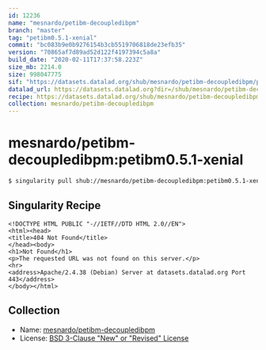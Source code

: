 ```yaml
---
id: 12236
name: "mesnardo/petibm-decoupledibpm"
branch: "master"
tag: "petibm0.5.1-xenial"
commit: "bc083b9e0b9276154b3cb5519706818de23efb35"
version: "70865af7d89ad52d122f4197394c5a8a"
build_date: "2020-02-11T17:37:58.223Z"
size_mb: 2214.0
size: 998047775
sif: "https://datasets.datalad.org/shub/mesnardo/petibm-decoupledibpm/petibm0.5.1-xenial/2020-02-11-bc083b9e-70865af7/70865af7d89ad52d122f4197394c5a8a.sif"
datalad_url: https://datasets.datalad.org?dir=/shub/mesnardo/petibm-decoupledibpm/petibm0.5.1-xenial/2020-02-11-bc083b9e-70865af7/
recipe: https://datasets.datalad.org/shub/mesnardo/petibm-decoupledibpm/petibm0.5.1-xenial/2020-02-11-bc083b9e-70865af7/Singularity
collection: mesnardo/petibm-decoupledibpm
---
```


# mesnardo/petibm-decoupledibpm:petibm0.5.1-xenial

```bash
$ singularity pull shub://mesnardo/petibm-decoupledibpm:petibm0.5.1-xenial
```

## Singularity Recipe

```singularity
<!DOCTYPE HTML PUBLIC "-//IETF//DTD HTML 2.0//EN">
<html><head>
<title>404 Not Found</title>
</head><body>
<h1>Not Found</h1>
<p>The requested URL was not found on this server.</p>
<hr>
<address>Apache/2.4.38 (Debian) Server at datasets.datalad.org Port 443</address>
</body></html>
```

## Collection

 - Name: [mesnardo/petibm-decoupledibpm](https://github.com/mesnardo/petibm-decoupledibpm)
 - License: [BSD 3-Clause "New" or "Revised" License](https://api.github.com/licenses/bsd-3-clause)


